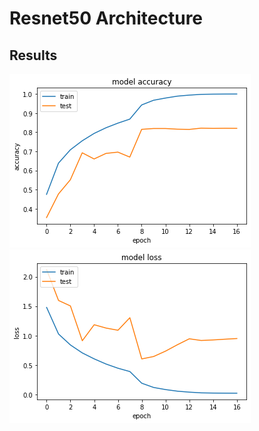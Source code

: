# Resnet50 Architecture

## Results

<img src="https://github.com/Dalejan/Resnet50_Attention/blob/master/Resnet50_Original/acc.png">
<img src="https://github.com/Dalejan/Resnet50_Attention/blob/master/Resnet50_Original/loss.png">
